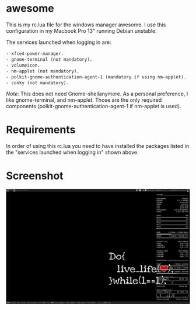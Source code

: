 awesome
=======

This is my rc.lua file for the windows manager awesome. I use this
configuration in my Macbook Pro 13" running Debian unstable.

The services launched when logging in are:

    - xfce4-power-manager.
    - gnome-terminal (not mandatory).
    - volumeicon.
    - nm-applet (not mandatory).
    - polkit-gnome-authentication-agent-1 (mandatory if using nm-applet).
    - conky (not mandatory).

*Note*: This does not need Gnome-shellanymore. As a personal preference, I like
gnome-terminal, and nm-applet. Those are the only required components
(polkit-gnome-authentication-agent-1 if nm-applet is used).

Requirements
============

In order of using this rc.lua you need to have installed the packages listed in
the "services launched when logging in" shown above.

Screenshot
==========

![Alt text](screenshots/Awesome_lua.png?raw=true)
